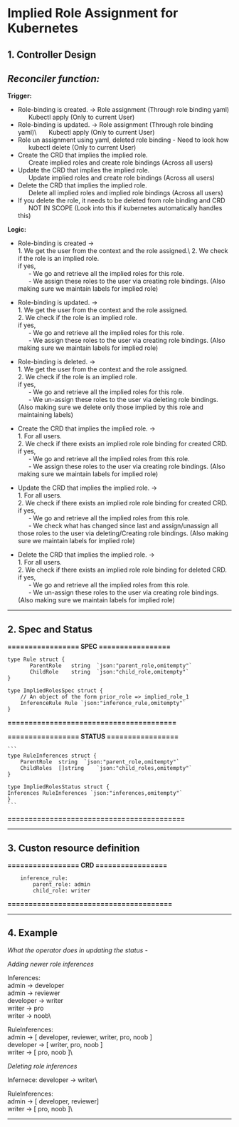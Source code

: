 # Implied Role Assignment for Kubernetes

## 1. Controller Design

## _Reconciler function:_

**Trigger:**

- Role-binding is created. &#8594; Role assignment (Through role binding yaml)\
&nbsp;&nbsp;&nbsp;&nbsp;&nbsp;&nbsp;Kubectl apply (Only to current User)
- Role-binding is updated. &#8594; Role assignment (Through role binding yaml)\ 
&nbsp;&nbsp;&nbsp;&nbsp;&nbsp;&nbsp;Kubectl apply (Only to current User)
- Role un assignment using yaml, deleted role binding - Need to look how
&nbsp;&nbsp;&nbsp;&nbsp;&nbsp;&nbsp;kubectl delete (Only to current User)
- Create the CRD that implies the implied role.\
&nbsp;&nbsp;&nbsp;&nbsp;&nbsp;&nbsp;Create implied roles and create role bindings (Across all users)
- Update the CRD that implies the implied role.\
&nbsp;&nbsp;&nbsp;&nbsp;&nbsp;&nbsp;Update implied roles and create role bindings (Across all users)
- Delete the CRD that implies the implied role.\
&nbsp;&nbsp;&nbsp;&nbsp;&nbsp;&nbsp;Delete all implied roles and implied role bindings (Across all users)
- If you delete the role, it needs to be deleted from role binding and CRD 
&nbsp;&nbsp;&nbsp;&nbsp;&nbsp;&nbsp;NOT IN SCOPE (Look into this if kubernetes automatically handles this)

**Logic:**

- Role-binding is created &#8594;\
        1. We get the user from the context and the role assigned.\ 
        2. We check if the role is an implied role.\
            if yes,\
            &nbsp;&nbsp;&nbsp;&nbsp;&nbsp;&nbsp;-   We go and retrieve all the implied roles for this role.\
            &nbsp;&nbsp;&nbsp;&nbsp;&nbsp;&nbsp;-   We assign these roles to the user via creating role bindings. (Also making sure we maintain labels for implied role)

- Role-binding is updated. &#8594;\
        1. We get the user from the context and the role assigned. \
        2. We check if the role is an implied role.\
            if yes, \
            &nbsp;&nbsp;&nbsp;&nbsp;&nbsp;&nbsp;-   We go and retrieve all the implied roles for this role.\
            &nbsp;&nbsp;&nbsp;&nbsp;&nbsp;&nbsp;-   We assign these roles to the user via creating role bindings. (Also making sure we maintain labels for implied role)

- Role-binding is deleted. &#8594;\
        1. We get the user from the context and the role assigned. \
        2. We check if the role is an implied role.\
            if yes, \
            &nbsp;&nbsp;&nbsp;&nbsp;&nbsp;&nbsp;-   We go and retrieve all the implied roles for this role.\
            &nbsp;&nbsp;&nbsp;&nbsp;&nbsp;&nbsp;-   We un-assign these roles to the user via deleting role bindings. (Also making sure we delete only those implied by this role and maintaining labels)

- Create the CRD that implies the implied role. &#8594; \
        1. For all users.\
        2. We check if there exists an implied role  role binding for created CRD.\
            if yes, \
            &nbsp;&nbsp;&nbsp;&nbsp;&nbsp;&nbsp;-   We go and retrieve all the implied roles from this role.\
            &nbsp;&nbsp;&nbsp;&nbsp;&nbsp;&nbsp;-   We assign these roles to the user via creating role bindings. (Also making sure we maintain labels for implied role)

- Update the CRD that implies the implied role. &#8594;\
        1. For all users.\
        2. We check if there exists an implied role  role binding for created CRD. \
            if yes, \
            &nbsp;&nbsp;&nbsp;&nbsp;&nbsp;&nbsp;-   We go and retrieve all the implied roles from this role.\
            &nbsp;&nbsp;&nbsp;&nbsp;&nbsp;&nbsp;-   We check what has changed since last and assign/unassign all those roles to the user via deleting/Creating role bindings. (Also making sure we maintain labels for implied role)
    
- Delete the CRD that implies the implied role. &#8594;\
        1. For all users.\
        2. We check if there exists an implied role  role binding for deleted CRD.\
            if yes, \
            &nbsp;&nbsp;&nbsp;&nbsp;&nbsp;&nbsp;-   We go and retrieve all the implied roles from this role.\
            &nbsp;&nbsp;&nbsp;&nbsp;&nbsp;&nbsp;-   We un-assign these roles to the user via creating role bindings. (Also making sure we maintain labels for implied role)

---

## 2. Spec and Status

**================= SPEC =================**

```
type Rule struct {
	   ParentRole	string	`json:"parent_role,omitempty"`
	   ChildRole	string	`json:"child_role,omitempty"`
}

type ImpliedRolesSpec struct {	
    // An object of the form prior_role => implied_role_1
    InferenceRule Rule `json:"inference_rule,omitempty"`
}
```
**========================================**

**================= STATUS =================**

    ```
    type RuleInferences struct {
	    ParentRole	string	`json:"parent_role,omitempty"`
	    ChildRoles	[]string	`json:"child_roles,omitempty"`
    }

    type ImpliedRolesStatus struct {
    Inferences RuleInferences `json:"inferences,omitempty"`
    }
    ```

**==========================================**

---

## 3. Custon resource definition

**================= CRD =================**
```
    inference_rule:
	    parent_role: admin
	    child_role: writer
```
**=======================================**

---

## 4. Example

*What the operator does in updating the status* -

*Adding newer role inferences* 

Inferences: \
admin -> developer\
admin -> reviewer\
developer -> writer\
writer -> pro\
writer -> noob\

RuleInferences:\
admin -> [ developer, reviewer, writer, pro, noob ]\
developer -> [ writer, pro, noob ]\
writer -> [ pro, noob ]\


*Deleting role inferences* 

Infernece: 
developer -> writer\

RuleInferences:\
admin -> [ developer, reviewer]\
writer -> [ pro, noob ]\

---
